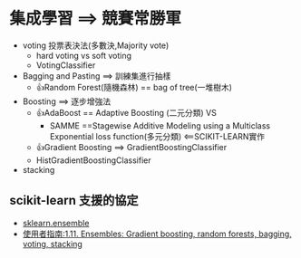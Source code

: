 # 集成學習 ==> 競賽常勝軍
- voting 投票表決法(多數決,Majority vote)
  - hard voting vs soft voting
  - VotingClassifier
- Bagging and Pasting ==> 訓練集進行抽樣
  - 👍Random Forest(隨機森林) == bag of tree(一堆樹木)
- Boosting ==> 逐步增強法
  - 👍AdaBoost == Adaptive Boosting (二元分類) VS
    - SAMME ==Stagewise Additive Modeling using a Multiclass Exponential loss function(多元分類) <==SCIKIT-LEARN實作
  - 👍Gradient Boosting ==> GradientBoostingClassifier
  - HistGradientBoostingClassifier 
- stacking

## scikit-learn 支援的協定
- [sklearn.ensemble](https://scikit-learn.org/stable/api/sklearn.ensemble.html)
- [使用者指南:1.11. Ensembles: Gradient boosting, random forests, bagging, voting, stacking](https://scikit-learn.org/stable/modules/ensemble.html)
